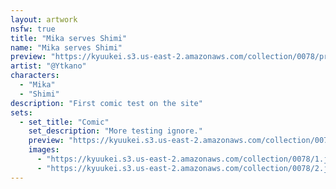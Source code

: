 ```yaml
---
layout: artwork
nsfw: true
title: "Mika serves Shimi"
name: "Mika serves Shimi"
preview: "https://kyuukei.s3.us-east-2.amazonaws.com/collection/0078/preview.jpg"
artist: "@Ytkano"
characters:
  - "Mika"
  - "Shimi"
description: "First comic test on the site"
sets:
  - set_title: "Comic"
    set_description: "More testing ignore."
    preview: "https://kyuukei.s3.us-east-2.amazonaws.com/collection/0078/1.jpg"
    images:
      - "https://kyuukei.s3.us-east-2.amazonaws.com/collection/0078/1.jpg"
      - "https://kyuukei.s3.us-east-2.amazonaws.com/collection/0078/2.jpg"
---
```

